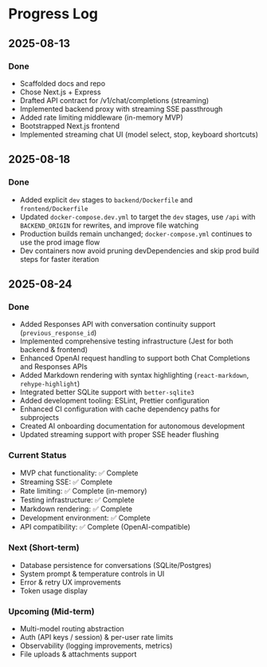 # Progress Log

## 2025-08-13
### Done
- Scaffolded docs and repo
- Chose Next.js + Express
- Drafted API contract for /v1/chat/completions (streaming)
- Implemented backend proxy with streaming SSE passthrough
- Added rate limiting middleware (in-memory MVP)
- Bootstrapped Next.js frontend
- Implemented streaming chat UI (model select, stop, keyboard shortcuts)

## 2025-08-18
### Done
- Added explicit `dev` stages to `backend/Dockerfile` and `frontend/Dockerfile`
- Updated `docker-compose.dev.yml` to target the `dev` stages, use `/api` with `BACKEND_ORIGIN` for rewrites, and improve file watching
- Production builds remain unchanged; `docker-compose.yml` continues to use the prod image flow
- Dev containers now avoid pruning devDependencies and skip prod build steps for faster iteration

## 2025-08-24
### Done
- Added Responses API with conversation continuity support (`previous_response_id`)
- Implemented comprehensive testing infrastructure (Jest for both backend & frontend)
- Enhanced OpenAI request handling to support both Chat Completions and Responses APIs
- Added Markdown rendering with syntax highlighting (`react-markdown`, `rehype-highlight`)
- Integrated better SQLite support with `better-sqlite3`
- Added development tooling: ESLint, Prettier configuration
- Enhanced CI configuration with cache dependency paths for subprojects
- Created AI onboarding documentation for autonomous development
- Updated streaming support with proper SSE header flushing

### Current Status
- MVP chat functionality: ✅ Complete
- Streaming SSE: ✅ Complete  
- Rate limiting: ✅ Complete (in-memory)
- Testing infrastructure: ✅ Complete
- Markdown rendering: ✅ Complete
- Development environment: ✅ Complete
- API compatibility: ✅ Complete (OpenAI-compatible)

### Next (Short-term)
- Database persistence for conversations (SQLite/Postgres)
- System prompt & temperature controls in UI
- Error & retry UX improvements
- Token usage display

### Upcoming (Mid-term)
- Multi-model routing abstraction
- Auth (API keys / session) & per-user rate limits
- Observability (logging improvements, metrics)
- File uploads & attachments support

